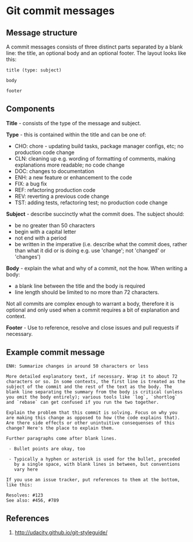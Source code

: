 # Git commit messages

## Message structure
A commit messages consists of three distinct parts separated by a blank line: the title, an optional body and an optional 
footer. The layout looks like this:
```
title (type: subject)

body

footer
```

## Components
**Title** - consists of the type of the message and subject.

**Type** - this is contained within the title and can be one of:
* CHO: chore - updating build tasks, package manager configs, etc; no production code change
* CLN: cleaning up e.g. wording of formatting of comments, making explanations more readable; no code change
* DOC: changes to documentation
* ENH: a new feature or enhancement to the code
* FIX: a bug fix
* REF: refactoring production code
* REV: reverting a previous code change
* TST: adding tests, refactoring test; no production code change

**Subject** - describe succinctly what the commit does. The subject should:
* be no greater than 50 characters
* begin with a capital letter 
* not end with a period
* be written in the imperative (i.e. describe what the commit does, rather than what it did or is doing e.g. use 
'change'; not 'changed' or 'changes')

**Body** - explain the what and why of a commit, not the how. When writing a body:
 * a blank line between the title and the body is required
 * line length should be limited to no more than 72 characters.

Not all commits are complex enough to warrant a body, therefore it is optional and only used when a commit requires a 
bit of explanation and context.

**Footer** - Use to reference, resolve and close issues and pull requests if necessary.

## Example commit message
```
ENH: Summarize changes in around 50 characters or less

More detailed explanatory text, if necessary. Wrap it to about 72
characters or so. In some contexts, the first line is treated as the
subject of the commit and the rest of the text as the body. The
blank line separating the summary from the body is critical (unless
you omit the body entirely); various tools like `log`, `shortlog`
and `rebase` can get confused if you run the two together.

Explain the problem that this commit is solving. Focus on why you
are making this change as opposed to how (the code explains that).
Are there side effects or other unintuitive consequenses of this
change? Here's the place to explain them.

Further paragraphs come after blank lines.

 - Bullet points are okay, too

 - Typically a hyphen or asterisk is used for the bullet, preceded
   by a single space, with blank lines in between, but conventions
   vary here

If you use an issue tracker, put references to them at the bottom,
like this:

Resolves: #123
See also: #456, #789
```

## References
1) http://udacity.github.io/git-styleguide/